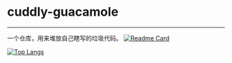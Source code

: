 # cuddly-guacamole
___
一个仓库，用来堆放自己瞎写的垃圾代码。
[![Readme Card](https://github-readme-stats.vercel.app/api?username=cuddly-guacamole&show_icons=true&title_color=ffffff&icon_color=bb2acf&text_color=daf7dc&bg_color=151515)](https://github.com/anuraghazra/github-readme-stats)

[![Top Langs](https://github-readme-stats.vercel.app/api/top-langs/?username=cuddly-guacamole&layout=compact&exclude_repo=sumy7.github.io&title_color=ffffff&icon_color=bb2acf&text_color=daf7dc&bg_color=151515)](https://github.com/anuraghazra/github-readme-stats)
